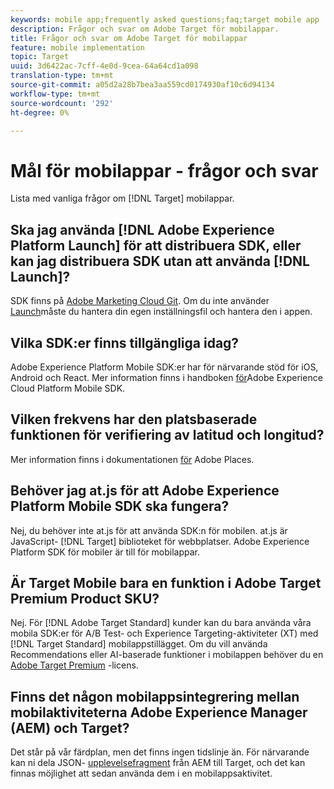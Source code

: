 ```yaml
---
keywords: mobile app;frequently asked questions;faq;target mobile app
description: Frågor och svar om Adobe Target för mobilappar.
title: Frågor och svar om Adobe Target för mobilappar
feature: mobile implementation
topic: Target
uuid: 3d6422ac-7cff-4e0d-9cea-64a64cd1a098
translation-type: tm+mt
source-git-commit: a05d2a28b7bea3aa559cd0174930af10c6d94134
workflow-type: tm+mt
source-wordcount: '292'
ht-degree: 0%

---
```



# Mål för mobilappar - frågor och svar

Lista med vanliga frågor om [!DNL Target] mobilappar.

## Ska jag använda [!DNL Adobe Experience Platform Launch] för att distribuera SDK, eller kan jag distribuera SDK utan att använda [!DNL Launch]?

SDK finns på [Adobe Marketing Cloud Git](https://github.com/Adobe-Marketing-Cloud/acp-sdks/). Om du inte använder [Launch](https://experienceleague.adobe.com/docs/launch/using/overview.html)måste du hantera din egen inställningsfil och hantera den i appen.

## Vilka SDK:er finns tillgängliga idag?

Adobe Experience Platform Mobile SDK:er har för närvarande stöd för iOS, Android och React. Mer information finns i handboken [för](https://aep-sdks.gitbook.io/docs/)Adobe Experience Cloud Platform Mobile SDK.

## Vilken frekvens har den platsbaserade funktionen för verifiering av latitud och longitud?

Mer information finns i dokumentationen [för](https://placesdocs.com/places-services-by-adobe-documentation/) Adobe Places.

## Behöver jag at.js för att Adobe Experience Platform Mobile SDK ska fungera?

Nej, du behöver inte at.js för att använda SDK:n för mobilen. at.js är JavaScript- [!DNL Target] biblioteket för webbplatser. Adobe Experience Platform SDK för mobiler är till för mobilappar.

## Är Target Mobile bara en funktion i Adobe Target Premium Product SKU?

Nej. För [!DNL Adobe Target Standard] kunder kan du bara använda våra mobila SDK:er för A/B Test- och Experience Targeting-aktiviteter (XT) med [!DNL Target Standard] mobilappstillägget. Om du vill använda Recommendations eller AI-baserade funktioner i mobilappen behöver du en [Adobe Target Premium](/help/c-intro/intro.md#premium) -licens.

## Finns det någon mobilappsintegrering mellan mobilaktiviteterna Adobe Experience Manager (AEM) och Target?

Det står på vår färdplan, men det finns ingen tidslinje än. För närvarande kan ni dela JSON- [upplevelsefragment](/help/c-experiences/c-manage-content/aem-experience-fragments.md) från AEM till Target, och det kan finnas möjlighet att sedan använda dem i en mobilappsaktivitet.
